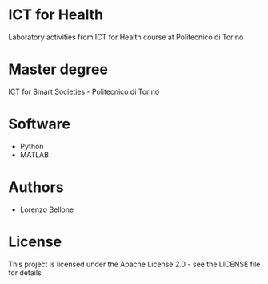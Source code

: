 # ICT for Health
Laboratory activities from ICT for Health course at Politecnico di Torino

# Master degree
ICT for Smart Societies - Politecnico di Torino
# Software
* Python
* MATLAB
# Authors
* Lorenzo Bellone
# License
This project is licensed under the Apache License 2.0 - see the LICENSE file for details

